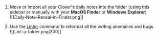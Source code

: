

1. Move or Import all your Clover's daily notes into the folder (using this sidebar or manually with your **MacOS Finder** or **Windows Explorer**)  
![[Daily-Note-Reveal-in-Finder.png]]

2. Use the [Linter](obsidian://show-plugin?id=obsidian-linter) command to reformat all the writing anomalies and bugs  
![[Lint-a-folder.png|300]]
